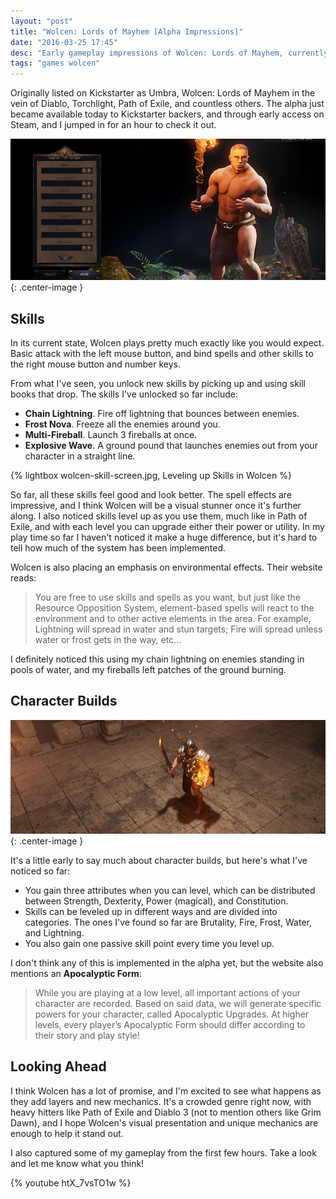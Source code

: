 ```yaml
---
layout: "post"
title: "Wolcen: Lords of Mayhem [Alpha Impressions]"
date: "2016-03-25 17:45"
desc: "Early gameplay impressions of Wolcen: Lords of Mayhem, currently available in Early Access."
tags: "games wolcen"
---
```


Originally listed on Kickstarter as Umbra, Wolcen: Lords of Mayhem in the vein of Diablo, Torchlight, Path of Exile, and countless others. The alpha just became available today to Kickstarter backers, and through early access on Steam, and I jumped in for an hour to check it out.

![Character Creation Wolcen](/assets/wolcen-char-create.jpg){: .center-image }

## Skills

In its current state, Wolcen plays pretty much exactly like you would expect. Basic attack with the left mouse button, and bind spells and other skills to the right mouse button and number keys.

From what I've seen, you unlock new skills by picking up and using skill books that drop. The skills I've unlocked so far include:

- **Chain Lightning**. Fire off lightning that bounces between enemies.
- **Frost Nova**. Freeze all the enemies around you.
- **Multi-Fireball**. Launch 3 fireballs at once.
- **Explosive Wave**. A ground pound that launches enemies out from your character in a straight line.

{% lightbox wolcen-skill-screen.jpg, Leveling up Skills in Wolcen %}

So far, all these skills feel good and look better. The spell effects are impressive, and I think Wolcen will be a visual stunner once it's further along. I also noticed skills level up as you use them, much like in Path of Exile, and with each level you can upgrade either their power or utility. In my play time so far I haven't noticed it make a huge difference, but it's hard to tell how much of the system has been implemented.

Wolcen is also placing an emphasis on environmental effects. Their website reads:

> You are free to use skills and spells as you want, but just like the Resource Opposition System, element-based spells will react to the environment and to other active elements in the area. For example, Lightning will spread in water and stun targets; Fire will spread unless water or frost gets in the way, etc...

I definitely noticed this using my chain lightning on enemies standing in pools of water, and my fireballs left patches of the ground burning.

## Character Builds

![Leveled Up in Wolcen](/assets/wolcen-leveled-up.jpg){: .center-image }

It's a little early to say much about character builds, but here's what I've noticed so far:

- You gain three attributes when you can level, which can be distributed between Strength, Dexterity, Power (magical), and Constitution.
- Skills can be leveled up in different ways and are divided into categories. The ones I've found so far are Brutality, Fire, Frost, Water, and Lightning.
- You also gain one passive skill point every time you level up.

I don't think any of this is implemented in the alpha yet, but the website also mentions an **Apocalyptic Form**:

> While you are playing at a low level, all important actions of your character are recorded. Based on said data, we will generate specific powers for your character, called Apocalyptic Upgrades. At higher levels, every player’s Apocalyptic Form should differ according to their story and play style!

## Looking Ahead

I think Wolcen has a lot of promise, and I'm excited to see what happens as they add layers and new mechanics. It's a crowded genre right now, with heavy hitters like Path of Exile and Diablo 3 (not to mention others like Grim Dawn), and I hope Wolcen's visual presentation and unique mechanics are enough to help it stand out.

I also captured some of my gameplay from the first few hours. Take a look and let me know what you think!

{% youtube htX_7vsTO1w %}
